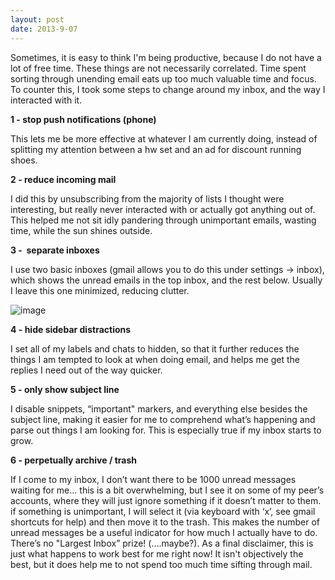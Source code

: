 ```yaml
---
layout: post
date: 2013-9-07
---
```


Sometimes, it is easy to think I'm being productive, because I do not have a
lot of free time. These things are not necessarily correlated. Time spent
sorting through unending email eats up too much valuable time and focus. To
counter this, I took some steps to change around my inbox, and the way I
interacted with it.

**1 - stop push notifications (phone)**

This lets me be more effective at whatever I am currently doing, instead of
splitting my attention between a hw set and an ad for discount running shoes.

**2 - reduce incoming mail**

I did this by unsubscribing from the majority of lists I thought were
interesting, but really never interacted with or actually got anything out of.
This helped me not sit idly pandering through unimportant emails, wasting time,
while the sun shines outside.

**3 - &nbsp;separate&nbsp;inboxes**

I use two basic inboxes (gmail allows you to do this under settings -\> inbox),
which shows the unread emails in the top inbox, and the rest below. Usually I
leave this one minimized, reducing clutter.

 ![image](https://31.media.tumblr.com/7d7b6eff9f7f024090749e0065f805e3/tumblr_inline_n3o2t9xxYE1s7hh2w.jpg)

**4 - hide sidebar distractions**

I set all of my labels and chats to hidden, so that it further reduces the
things I am tempted to look at when doing email, and helps me get the replies I
need out of the way quicker.

**5 - only show subject line**

I disable snippets, “important"&nbsp;markers, and everything else besides the
subject line, making it easier for me to comprehend what’s happening and parse
out things I am looking for. This is especially true if my inbox starts to
grow.

**6 - perpetually archive / trash**

If I come to my inbox, I don’t want there to be 1000 unread messages waiting
for me... this is a bit overwhelming, but I see it on some of my peer’s
accounts, where they will just ignore something if it doesn’t matter to them.
if something is unimportant, I will select it (via keyboard with ‘x’, see gmail
shortcuts for help) and then move it to the trash. This makes the number of
unread messages be a useful indicator for how much I actually have to do.
There’s no "Largest Inbox” prize! (….maybe?). As a final disclaimer, this is
just what happens to work best for me right now! It isn't objectively the best,
but it does help me to not spend too much time sifting through mail.


